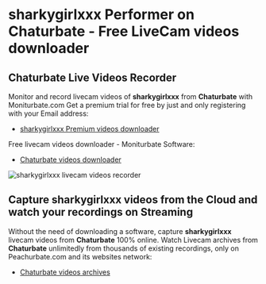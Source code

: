 # sharkygirlxxx Performer on Chaturbate - Free LiveCam videos downloader

## Chaturbate Live Videos Recorder

Monitor and record livecam videos of **sharkygirlxxx** from **Chaturbate** with Moniturbate.com
Get a premium trial for free by just and only registering with your Email address:
* [sharkygirlxxx Premium videos downloader](https://moniturbate.com/request-demo-licence-key.html)

Free livecam videos downloader - Moniturbate Software:
* [Chaturbate videos downloader](https://moniturbate.com/moniturbate-download-software.html)

![sharkygirlxxx livecam videos recorder](https://peachurnet.com/templates/moniturbate-software.png)


## Capture sharkygirlxxx videos from the Cloud and watch your recordings on Streaming

Without the need of downloading a software, capture **sharkygirlxxx** livecam videos from **Chaturbate** 100% online.
Watch Livecam archives from **Chaturbate** unlimitedly from thousands of existing recordings, only on Peachurbate.com and its websites network:
* [Chaturbate videos archives](https://peachurnet.com/)